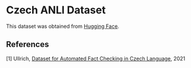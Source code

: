 # Czech ANLI Dataset

This dataset was obtained from [Hugging Face](https://huggingface.co/datasets/ctu-aic/anli_cs).

## References

[1] Ullrich, [Dataset for Automated Fact Checking in Czech
Language](https://dspace.cvut.cz/bitstream/handle/10467/95430/F3-DP-2021-Ullrich-Herbert-Thesis___Ullrich.pdf?sequence=-1&isAllowed=y), 2021
